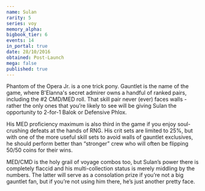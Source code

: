 ```yaml
---
name: Sulan
rarity: 5
series: voy
memory_alpha:
bigbook_tier: 6
events: 14
in_portal: true
date: 28/10/2016
obtained: Post-Launch
mega: false
published: true
---
```


Phantom of the Opera Jr. is a one trick pony. Gauntlet is the name of the game, where B'Elanna's secret admirer owns a handful of ranked pairs, including the #2 CMD/MED roll. That skill pair never (ever) faces walls - rather the only ones that you’re likely to see will be giving Sulan the opportunity to 2-for-1 Balok or Defensive Phlox.

His MED proficiency maximum is also third in the game if you enjoy soul-crushing defeats at the hands of RNG. His crit sets are limited to 25%, but with one of the more useful skill sets to avoid walls of gauntlet exclusives, he should perform better than “stronger” crew who will often be flipping 50/50 coins for their wins.

MED/CMD is the holy grail of voyage combos too, but Sulan’s power there is completely flaccid and his multi-collection status is merely middling by the numbers. The latter will serve as a consolation prize if you’re not a big gauntlet fan, but if you’re not using him there, he’s just another pretty face.
